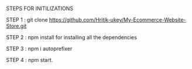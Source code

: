 STEPS FOR INITILIZATIONS

STEP 1 : git clone https://github.com/Hritik-ukey/My-Ecommerce-Website-Store.git




STEP 2 : npm install for installing all the dependencies  




STEP 3 : npm i autoprefixer



STEP 4 : npm start. 
 
 
 
